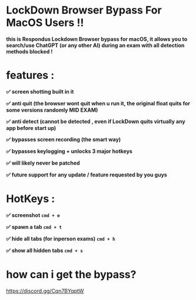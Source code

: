 # LockDown Browser Bypass For MacOS Users !! #

**this is Respondus Lockdown Browser bypass for macOS, it allows you to search/use ChatGPT (or any other AI) during an exam
with all detection methods blocked !**

# features : #

**✅ screen shotting built in it**

**✅ anti quit (the browser wont quit when u run it, the original float quits for some versions randomly MID EXAM)**

**✅ anti detect (cannot be detected , even if LockDown quits virtually any app before start up)**

**✅ bypasses screen recording (the smart way)**

**✅ bypasses keylogging + unlocks 3 major hotkeys**

**✅ will likely never be patched**

**✅ future support for any update / feature requested by you guys**

# HotKeys : #

**✅ screenshot ```cmd + e```** 

**✅ spawn a tab ```cmd + t```**

**✅ hide all tabs (for inperson exams) ```cmd + h```**

**✅ show all hidden tabs ```cmd + s```**


# how can i get the bypass? #

https://discord.gg/Cqn7BYqptW
